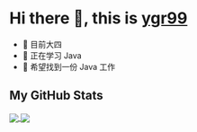 # Hi there 👋, this is [ygr99](https://xn--4gqta1h0zg9yuu7a.fun)

<!--
# Hi there 👋, this is [Geniucker](https://blog.geniucker.top)
**Geniucker/Geniucker** is a ✨ _special_ ✨ repository because its `README.md` (this file) appears on your GitHub profile.

Here are some ideas to get you started:

- 🔭 I’m currently working on ...
- 🌱 I’m currently learning ...
- 👯 I’m looking to collaborate on ...
- 🤔 I’m looking for help with ...
- 💬 Ask me about ...
- 📫 How to reach me: ...
- 😄 Pronouns: ...
- ⚡ Fun fact: ...

- 👨‍💻 I’m currently using Python, Go, C, C++, currently learning something about network.  
- 💬 Ask me about anything [here](mailto:me@geniucker.top)  
My GPG public key: [BFA7B51898906892CB62678D99A0166860324141](https://keys.openpgp.org/search?q=BFA7B51898906892CB62678D99A0166860324141).You can send me encrypted email.  

## My GitHub Stats
<div>
  <a href="https://github.com/anuraghazra/github-readme-stats">
    <img align="center" src="https://github-readme-stats.vercel.app/api?username=Geniucker&count_private=true&hide_border=true&show_icons=true&theme=transparent" />
  </a>
  <a href="https://github.com/anuraghazra/github-readme-stats">
    <img align="center" src="https://github-readme-stats.vercel.app/api/top-langs/?username=Geniucker&count_private=true&show_icons=true&layout=compact&hide_border=true&hide=html,javascript,css&theme=transparent" />
  </a>
</div>
<picture>
  <source media="(prefers-color-scheme: dark)" srcset="https://raw.githubusercontent.com/Geniucker/Geniucker/output/github-contribution-grid-snake-dark.svg">
  <source media="(prefers-color-scheme: light)" srcset="https://raw.githubusercontent.com/Geniucker/Geniucker/output/github-contribution-grid-snake.svg">
  <img alt="github contribution grid snake animation" src="https://raw.githubusercontent.com/Geniucker/Geniucker/output/github-contribution-grid-snake.svg">
</picture>

<img align="" height="137px" src="https://github-readme-stats.vercel.app/api?username=ygr99&hide_title=true&hide_border=true&show_icons=true&include_all_commits=true&line_height=21&bg_color=0,EC6C6C,FFD479,FFFC79,73FA79&theme=graywhite&locale=cn" /><img align="" height="137px" src="https://github-readme-stats.vercel.app/api/top-langs/?username=ygr99&hide_title=true&hide_border=true&layout=compact&bg_color=0,73FA79,73FDFF,D783FF&theme=graywhite&locale=cn" />
-->

 
- 🔭 目前大四
- 🌱 正在学习 Java
- 👯 希望找到一份 Java 工作

## My GitHub Stats
<div>
  <a href="https://github.com/anuraghazra/github-readme-stats">
    <img align="center" src="https://github-readme-stats.vercel.app/api?username=ygr99&count_private=true&hide_border=true&show_icons=true&theme=transparent" />
  </a>
  <a href="https://github.com/anuraghazra/github-readme-stats">
    <img align="center" src="https://github-readme-stats.vercel.app/api/top-langs/?username=ygr99&count_private=true&show_icons=true&layout=compact&hide_border=true&hide=html,javascript,css&theme=transparent" />
  </a>
</div>
